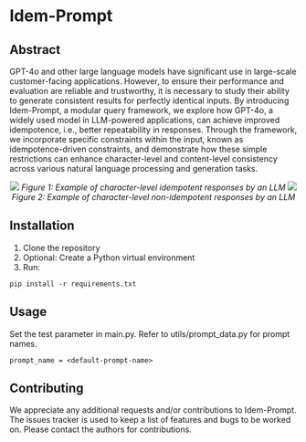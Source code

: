 # Idem-Prompt

## Abstract

GPT-4o and other large language models have significant use in large-scale customer-facing applications. However, to ensure their performance and evaluation are reliable and trustworthy, it is necessary to study their ability to generate consistent results for perfectly identical inputs. By introducing Idem-Prompt, a modular query framework, we explore how GPT-4o, a widely used model in LLM-powered applications, can achieve improved idempotence, i.e., better repeatability in responses. Through the framework, we incorporate specific constraints within the input, known as idempotence-driven constraints, and demonstrate how these simple restrictions can enhance character-level and content-level consistency across various natural language processing and generation tasks.

<p align="center" width="100%">
<img src="https://github.com/user-attachments/assets/7e31b721-f764-45a3-9950-24b796e08343">
<em>Figure 1: Example of character-level idempotent responses by an LLM </em>

<img src="https://github.com/user-attachments/assets/93ede282-5a52-46ca-ab6f-d8d46cad284a">
<em>Figure 2: Example of character-level non-idempotent responses by an LLM </em>
</p>

## Installation

1. Clone the repository
2. Optional: Create a Python virtual environment
3. Run:
   
```
pip install -r requirements.txt
```

## Usage

Set the test parameter in main.py. Refer to utils/prompt_data.py for prompt names.
```
prompt_name = <default-prompt-name>
```

## Contributing

We appreciate any additional requests and/or contributions to Idem-Prompt. The issues tracker is used to keep a list of features and bugs to be worked on. Please contact the authors for contributions.
